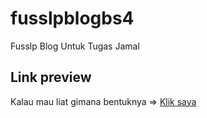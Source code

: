 # fusslpblogbs4
Fusslp Blog Untuk Tugas Jamal

## Link preview
Kalau mau liat gimana bentuknya => [Klik saya](https://andrewrusselrenner.github.io/fusslpblogbs4/)